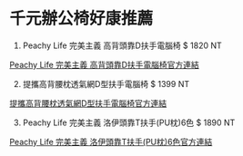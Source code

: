 # 千元辦公椅好康推薦


1. Peachy Life 完美主義 高背頭靠D扶手電腦椅 $ 1820 NT

[Peachy Life 完美主義 高背頭靠D扶手電腦椅官方連結](https://tw.buy.yahoo.com/gdsale/Home-Feeling-%E9%9B%BB%E8%85%A6%E6%A4%85-D%E6%89%B6%E6%89%8B-%E5%8A%A0%E5%A4%A7%E8%85%B0%E6%9E%95-6658018.html)

2. 提攜高背腰枕透氣網D型扶手電腦椅 $ 1399 NT

[提攜高背腰枕透氣網D型扶手電腦椅官方連結](https://www.chlife.com.tw/SalePage/Index/7478757?lang=zh-TW)

3. Peachy Life 完美主義 洛伊頭靠T扶手(PU枕)6色 $ 1890 NT

[Peachy Life 完美主義 洛伊頭靠T扶手(PU枕)6色官方連結](https://www.peachy.com.tw/SalePage/index/2663287)

